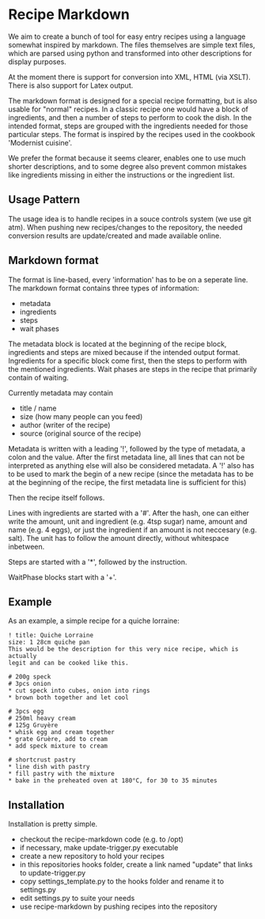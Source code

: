 Recipe Markdown
===============

We aim to create a bunch of tool for easy entry recipes using a language somewhat inspired by markdown.
The files themselves are simple text files, which are parsed using python and transformed into
other descriptions for display purposes.

At the moment there is support for conversion into XML, HTML (via XSLT). There is also support for Latex output.

The markdown format is designed for a special recipe formatting, but is also usable for "normal" recipes.
In a classic recipe one would have a block of ingredients, and then a number of steps to perform to cook the dish.
In the intended format, steps are grouped with the ingredients needed for those particular steps. The format is
inspired by the recipes used in the cookbook 'Modernist cuisine'.

We prefer the format because it seems clearer, enables one to use much shorter descriptions, and to some degree also
prevent common mistakes like ingredients missing in either the instructions or the ingredient list.

Usage Pattern
-------------

The usage idea is to handle recipes in a souce controls system (we use git atm). When pushing new recipes/changes
to the repository, the needed conversion results are update/created and made available online.

Markdown format
---------------

The format is line-based, every 'information' has to be on a seperate line.
The markdown format contains three types of information:
- metadata
- ingredients
- steps
- wait phases

The metadata block is located at the beginning of the recipe block, ingredients
and steps are mixed because if the intended output format. Ingredients for a
specific block come first, then the steps to perform with the mentioned
ingredients. Wait phases are steps in the recipe that primarily contain of
waiting.

Currently metadata may contain
- title / name
- size (how many people can you feed)
- author (writer of the recipe)
- source (original source of the recipe)

Metadata is written with a leading '!', followed by the type of metadata, a
colon and the value.  After the first metadata line, all lines that can not be
interpreted as anything else will also be considered metadata.
A '!' also has to be used to mark the begin of a new recipe (since the metadata
has to be at the beginning of the recipe, the first metadata line is sufficient
for this)

Then the recipe itself follows.

Lines with ingredients are started with a '#'. After the hash, one can either
write the amount, unit and ingredient (e.g. 4tsp sugar) name, amount and name
(e.g. 4 eggs), or just the ingredient if an amount is not neccesary (e.g.
salt). The unit has to follow the amount directly, without whitespace
inbetween.

Steps are started with a '\*', followed by the instruction.

WaitPhase blocks start with a '+'.

Example
-------

As an example, a simple recipe for a quiche lorraine:

    ! title: Quiche Lorraine
    size: 1 28cm quiche pan
    This would be the description for this very nice recipe, which is actually
    legit and can be cooked like this.

    # 200g speck
    # 3pcs onion
    * cut speck into cubes, onion into rings
    * brown both together and let cool
    
    # 3pcs egg
    # 250ml heavy cream
    # 125g Gruyère
    * whisk egg and cream together
    * grate Gruère, add to cream
    * add speck mixture to cream
    
    # shortcrust pastry
    * line dish with pastry
    * fill pastry with the mixture
    * bake in the preheated oven at 180°C, for 30 to 35 minutes

Installation
------------

Installation is pretty simple.

- checkout the recipe-markdown code (e.g. to /opt)
- if necessary, make update-trigger.py executable
- create a new repository to hold your recipes
- in this repositories hooks folder, create a link named "update" that links to
  update-trigger.py
- copy settings\_template.py to the hooks folder and rename it to settings.py
- edit settings.py to suite your needs
- use recipe-markdown by pushing recipes into the repository
